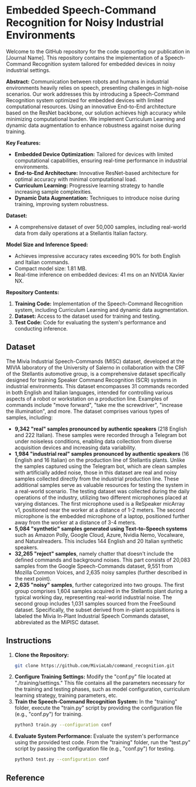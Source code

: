 # Embedded Speech-Command Recognition for Noisy Industrial Environments

Welcome to the GitHub repository for the code supporting our publication in [Journal Name]. This repository contains the implementation of a Speech-Command Recognition system tailored for embedded devices in noisy industrial settings.

**Abstract:**
Communication between robots and humans in industrial environments heavily relies on speech, presenting challenges in high-noise scenarios. Our work addresses this by introducing a Speech-Command Recognition system optimized for embedded devices with limited computational resources. Using an innovative End-to-End architecture based on the ResNet backbone, our solution achieves high accuracy while minimizing computational burden. We implement Curriculum Learning and dynamic data augmentation to enhance robustness against noise during training.

**Key Features:**
- **Embedded Device Optimization:** Tailored for devices with limited computational capabilities, ensuring real-time performance in industrial environments.
- **End-to-End Architecture:** Innovative ResNet-based architecture for optimal accuracy with minimal computational load.
- **Curriculum Learning:** Progressive learning strategy to handle increasing sample complexities.
- **Dynamic Data Augmentation:** Techniques to introduce noise during training, improving system robustness.

**Dataset:**
- A comprehensive dataset of over 50,000 samples, including real-world data from daily operations at a Stellantis Italian factory.

**Model Size and Inference Speed:**
- Achieves impressive accuracy rates exceeding 90% for both English and Italian commands.
- Compact model size: 1.81 MB.
- Real-time inference on embedded devices: 41 ms on an NVIDIA Xavier NX.

**Repository Contents:**
1. **Training Code:** Implementation of the Speech-Command Recognition system, including Curriculum Learning and dynamic data augmentation.
2. **Dataset:** Access to the dataset used for training and testing.
3. **Test Code:** Code for evaluating the system's performance and conducting inference.

## Dataset
The Mivia Industrial Speech-Commands (MISC) dataset, developed at the MIVIA laboratory of the University of Salerno in collaboration with the CRF of the Stellantis automotive group, is a comprehensive dataset specifically designed for training Speaker Command Recognition (SCR) systems in industrial environments. This dataset encompasses 31 commands recorded in both English and Italian languages, intended for controlling various aspects of a robot or workstation on a production line. Examples of commands include "move forward", "take me the screwdriver", "increase the illumination", and more.
The dataset comprises various types of samples, including:
- **9,342 "real" samples pronounced by authentic speakers** (218 English and 222 Italian). These samples were recorded through a Telegram bot under noiseless conditions, enabling data collection from diverse acquisition devices and increasing data variability.
- **1,984 "industrial real" samples pronounced by authentic speakers** (16 English and 16 Italian) on the production line of Stellantis plants. Unlike the samples captured using the Telegram bot, which are clean samples with artificially added noise, those in this dataset are real and noisy samples collected directly from the industrial production line. These additional samples serve as valuable resources for testing the system in a real-world scenario. The testing dataset was collected during the daily operations of the industry, utilizing two different microphones placed at varying distances. The first microphone used is a ReSpeaker micArray v1, positioned near the worker at a distance of 1-2 meters. The second microphone is the embedded microphone of a laptop, positioned further away from the worker at a distance of 3-4 meters.
- **5,084 "synthetic" samples generated using Text-to-Speech systems** such as Amazon Polly, Google Cloud, Azure, Nvidia Nemo, Vocalware, and Naturalreaders. This includes 144 English and 20 Italian synthetic speakers.
- **32,265 "reject" samples**, namely chatter that doesn't include the defined commands and background noises. This part consists of 20,083 samples from the Google Speech-Commands dataset, 9,551 from Mozilla Common Voices, and 2,635 noisy samples (further described in the next point). 
- **2,635 "noisy" samples**, further categorized into two groups. The first group comprises 1,604 samples acquired in the Stellantis plant during a typical working day, representing real-world industrial noise. The second group includes 1,031 samples sourced from the FreeSound dataset.
Specifically, the subset derived from in-plant acquisitions is labeled the Mivia In-Plant Industrial Speech Commands dataset, abbreviated as the MiPISC dataset.

## Instructions
1. **Clone the Repository:**
   ```bash
   git clone https://github.com/MiviaLab/command_recognition.git
   ```
2. **Configure Training Settings:**
   Modify the "conf.py" file located at "./training/settings." This file contains all the parameters necessary for the training and testing phases, such as model configuration, curriculum learning strategy, training parameters, etc.
3. **Train the Speech-Command Recognition System:**
   In the "training" folder, execute the "train.py" script by providing the configuration file (e.g., "conf.py") for training.
   ```bash
   python3 train.py --configuration conf
   ```
4. **Evaluate System Performance:**
   Evaluate the system's performance using the provided test code. From the "training" folder, run the "test.py" script by passing the configuration file (e.g., "conf.py") for testing.
   ```bash
   python3 test.py --configuration conf
   ```

## Reference
```bibtext
```
